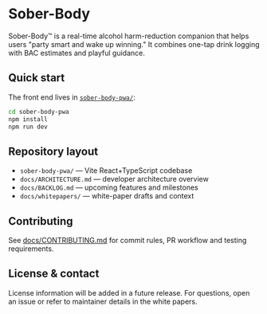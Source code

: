 # Sober-Body

Sober-Body™ is a real-time alcohol harm-reduction companion that helps users "party smart and wake up winning." It combines one-tap drink logging with BAC estimates and playful guidance.

## Quick start

The front end lives in [`sober-body-pwa/`](sober-body-pwa/):

```bash
cd sober-body-pwa
npm install
npm run dev
```

## Repository layout

- `sober-body-pwa/` &mdash; Vite React+TypeScript codebase
- `docs/ARCHITECTURE.md` &mdash; developer architecture overview
- `docs/BACKLOG.md` &mdash; upcoming features and milestones
- `docs/whitepapers/` &mdash; white-paper drafts and context

## Contributing

See [docs/CONTRIBUTING.md](docs/CONTRIBUTING.md) for commit rules, PR workflow and testing requirements.

## License & contact

License information will be added in a future release. For questions, open an issue or refer to maintainer details in the white papers.
